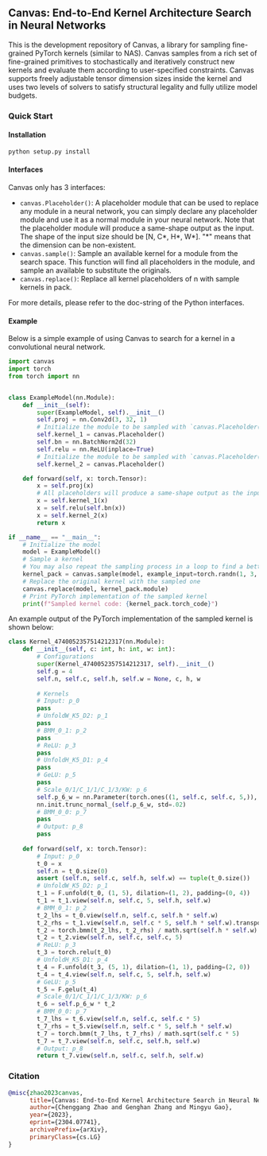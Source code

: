 ## Canvas: End-to-End Kernel Architecture Search in Neural Networks

This is the development repository of Canvas, a library for sampling fine-grained PyTorch kernels (similar to NAS). Canvas samples from a rich set of fine-grained primitives to stochastically and iteratively construct new kernels and evaluate them according to user-specified constraints. Canvas supports freely adjustable tensor dimension sizes inside the kernel and uses two levels of solvers to satisfy structural legality and fully utilize model budgets.

### Quick Start

#### Installation

```bash
python setup.py install
```

#### Interfaces

Canvas only has 3 interfaces:
- `canvas.Placeholder()`: A placeholder module that can be used to replace any module in a neural network, you can simply declare any placeholder module and use it as a normal module in your neural network. Note that the placeholder module will produce a same-shape output as the input. The shape of the input size should be [N, C\*, H\*, W\*]. "\*" means that the dimension can be non-existent.
- `canvas.sample()`: Sample an available kernel for a module from the search space. This function will find all placeholders in the module, and sample an available to substitute the originals.
- `canvas.replace()`: Replace all kernel placeholders of n with sample kernels in pack.

For more details, please refer to the doc-string of the Python interfaces.

#### Example

Below is a simple example of using Canvas to search for a kernel in a convolutional neural network.

```python
import canvas
import torch
from torch import nn


class ExampleModel(nn.Module):
    def __init__(self):
        super(ExampleModel, self).__init__()
        self.proj = nn.Conv2d(3, 32, 1)
        # Initialize the module to be sampled with `canvas.Placeholder()`
        self.kernel_1 = canvas.Placeholder()
        self.bn = nn.BatchNorm2d(32)
        self.relu = nn.ReLU(inplace=True)
        # Initialize the module to be sampled with `canvas.Placeholder()`
        self.kernel_2 = canvas.Placeholder()

    def forward(self, x: torch.Tensor):
        x = self.proj(x)
        # All placeholders will produce a same-shape output as the input
        x = self.kernel_1(x)
        x = self.relu(self.bn(x))
        x = self.kernel_2(x)
        return x

if __name__ == "__main__":
    # Initialize the model
    model = ExampleModel()
    # Sample a kernel
    # You may also repeat the sampling process in a loop to find a better kernel
    kernel_pack = canvas.sample(model, example_input=torch.randn(1, 3, 224, 224))
    # Replace the original kernel with the sampled one
    canvas.replace(model, kernel_pack.module)
    # Print PyTorch implementation of the sampled kernel
    print(f"Sampled kernel code: {kernel_pack.torch_code}")
```

An example output of the PyTorch implementation of the sampled kernel is shown below:
```python
class Kernel_4740052357514212317(nn.Module):
    def __init__(self, c: int, h: int, w: int):
        # Configurations
        super(Kernel_4740052357514212317, self).__init__()
        self.g = 4
        self.n, self.c, self.h, self.w = None, c, h, w
        
        # Kernels
        # Input: p_0
        pass
        # UnfoldW_K5_D2: p_1
        pass
        # BMM_0_1: p_2
        pass
        # ReLU: p_3
        pass
        # UnfoldH_K5_D1: p_4
        pass
        # GeLU: p_5
        pass
        # Scale_0/1/C_1/1/C_1/3/KW: p_6
        self.p_6_w = nn.Parameter(torch.ones((1, self.c, self.c, 5,)), requires_grad=True)
        nn.init.trunc_normal_(self.p_6_w, std=.02)
        # BMM_0_0: p_7
        pass
        # Output: p_8
        pass
    
    def forward(self, x: torch.Tensor):
        # Input: p_0
        t_0 = x
        self.n = t_0.size(0)
        assert (self.n, self.c, self.h, self.w) == tuple(t_0.size())
        # UnfoldW_K5_D2: p_1
        t_1 = F.unfold(t_0, (1, 5), dilation=(1, 2), padding=(0, 4))
        t_1 = t_1.view(self.n, self.c, 5, self.h, self.w)
        # BMM_0_1: p_2
        t_2_lhs = t_0.view(self.n, self.c, self.h * self.w)        
        t_2_rhs = t_1.view(self.n, self.c * 5, self.h * self.w).transpose(1, 2)        
        t_2 = torch.bmm(t_2_lhs, t_2_rhs) / math.sqrt(self.h * self.w)
        t_2 = t_2.view(self.n, self.c, self.c, 5)
        # ReLU: p_3
        t_3 = torch.relu(t_0)
        # UnfoldH_K5_D1: p_4
        t_4 = F.unfold(t_3, (5, 1), dilation=(1, 1), padding=(2, 0))
        t_4 = t_4.view(self.n, self.c, 5, self.h, self.w)
        # GeLU: p_5
        t_5 = F.gelu(t_4)
        # Scale_0/1/C_1/1/C_1/3/KW: p_6
        t_6 = self.p_6_w * t_2
        # BMM_0_0: p_7
        t_7_lhs = t_6.view(self.n, self.c, self.c * 5)        
        t_7_rhs = t_5.view(self.n, self.c * 5, self.h * self.w)        
        t_7 = torch.bmm(t_7_lhs, t_7_rhs) / math.sqrt(self.c * 5)
        t_7 = t_7.view(self.n, self.c, self.h, self.w)
        # Output: p_8
        return t_7.view(self.n, self.c, self.h, self.w)
```

### Citation

```bibtex
@misc{zhao2023canvas,
      title={Canvas: End-to-End Kernel Architecture Search in Neural Networks}, 
      author={Chenggang Zhao and Genghan Zhang and Mingyu Gao},
      year={2023},
      eprint={2304.07741},
      archivePrefix={arXiv},
      primaryClass={cs.LG}
}
```
